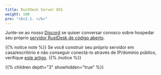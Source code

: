 ```yaml
---
title: RustDesk Server OSS
weight: 100
pre: "<b>2.1. </b>"
---
```


Junte-se ao nosso [Discord](https://discord.com/invite/nDceKgxnkV) se quiser conversar conosco sobre hospedar seu próprio [servidor RustDesk de código aberto](https://github.com/rustdesk/rustdesk-server).

{{% notice note %}}
Se você construir seu próprio servidor em casa/escritório e não conseguir conectá-lo através de IP/domínio público, verifique [este artigo](https://rustdesk.com/docs/en/self-host/nat-loopback-issues/).
{{% /notice %}}

{{% children depth="3" showhidden="true" %}}